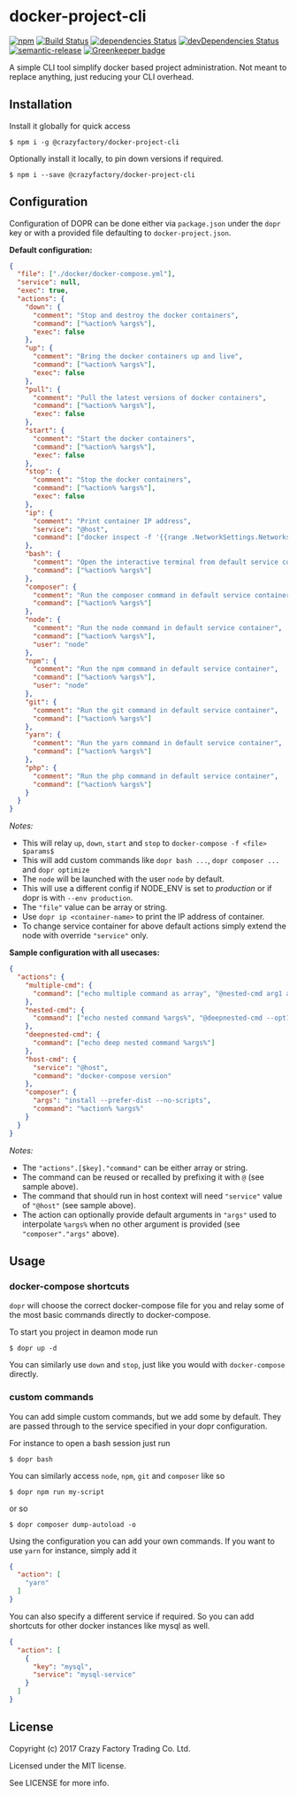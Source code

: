 # docker-project-cli

[![npm](https://img.shields.io/npm/v/@crazyfactory/docker-project-cli.svg)](http://www.npmjs.com/package/@crazyfactory/docker-project-cli)
[![Build Status](https://travis-ci.org/crazyfactory/docker-project-cli.svg?branch=master)](https://travis-ci.org/crazyfactory/docker-project-cli)
[![dependencies Status](https://david-dm.org/crazyfactory/docker-project-cli/status.svg)](https://david-dm.org/crazyfactory/docker-project-cli)
[![devDependencies Status](https://david-dm.org/crazyfactory/docker-project-cli/dev-status.svg)](https://david-dm.org/crazyfactory/docker-project-cli?type=dev)
[![semantic-release](https://img.shields.io/badge/%20%20%F0%9F%93%A6%F0%9F%9A%80-semantic--release-e10079.svg)](https://github.com/semantic-release/semantic-release)
[![Greenkeeper badge](https://badges.greenkeeper.io/crazyfactory/docker-project-cli.svg)](https://greenkeeper.io/)

A simple CLI tool simplify docker based project administration. Not meant to replace anything, just reducing your CLI overhead.

## Installation

Install it globally for quick access

    $ npm i -g @crazyfactory/docker-project-cli

Optionally install it locally, to pin down versions if required.

    $ npm i --save @crazyfactory/docker-project-cli


## Configuration

Configuration of DOPR can be done either via `package.json` under the `dopr` key or with a provided file defaulting to `docker-project.json`.

**Default configuration:**
```json
{
  "file": ["./docker/docker-compose.yml"],
  "service": null,
  "exec": true,
  "actions": {
    "down": {
      "comment": "Stop and destroy the docker containers",
      "command": ["%action% %args%"],
      "exec": false
    },
    "up": {
      "comment": "Bring the docker containers up and live",
      "command": ["%action% %args%"],
      "exec": false
    },
    "pull": {
      "comment": "Pull the latest versions of docker containers",
      "command": ["%action% %args%"],
      "exec": false
    },
    "start": {
      "comment": "Start the docker containers",
      "command": ["%action% %args%"],
      "exec": false
    },
    "stop": {
      "comment": "Stop the docker containers",
      "command": ["%action% %args%"],
      "exec": false
    },
    "ip": {
      "comment": "Print container IP address",
      "service": "@host",
      "command": ["docker inspect -f '{{range .NetworkSettings.Networks}}{{.IPAddress}}{{end}}' %args%"]
    },
    "bash": {
      "comment": "Open the interactive terminal from default service container",
      "command": ["%action% %args%"]
    },
    "composer": {
      "comment": "Run the composer command in default service container",
      "command": ["%action% %args%"]
    },
    "node": {
      "comment": "Run the node command in default service container",
      "command": ["%action% %args%"],
      "user": "node"
    },
    "npm": {
      "comment": "Run the npm command in default service container",
      "command": ["%action% %args%"],
      "user": "node"
    },
    "git": {
      "comment": "Run the git command in default service container",
      "command": ["%action% %args%"]
    },
    "yarn": {
      "comment": "Run the yarn command in default service container",
      "command": ["%action% %args%"]
    },
    "php": {
      "comment": "Run the php command in default service container",
      "command": ["%action% %args%"]
    }
  }
}
```

*Notes:*
- This will relay `up`, `down`, `start` and `stop` to `docker-compose -f <file> $params$`
- This will add custom commands like `dopr bash ...`, `dopr composer ...` and `dopr optimize`
- The `node` will be launched with the user `node` by default.
- This will use a different config if NODE_ENV is set to *production* or if dopr is with `--env production`.
- The `"file"` value can be array or string.
- Use `dopr ip <container-name>` to print the IP address of container.
- To change service container for above default actions simply extend the node with override `"service"` only.

**Sample configuration with all usecases:**

```json
{
  "actions": {
    "multiple-cmd": {
      "command": ["echo multiple command as array", "@nested-cmd arg1 arg2"]
    },
    "nested-cmd": {
      "command": ["echo nested command %args%", "@deepnested-cmd --opt1 val1 --opt2 val2"]
    },
    "deepnested-cmd": {
      "command": ["echo deep nested command %args%"]
    },
    "host-cmd": {
      "service": "@host",
      "command": "docker-compose version"
    },
    "composer": {
      "args": "install --prefer-dist --no-scripts",
      "command": "%action% %args%"
    }
  }
}
```

*Notes:*
- The `"actions".[$key]."command"` can be either array or string.
- The command can be reused or recalled by prefixing it with `@` (see sample above).
- The command that should run in host context will need `"service"` value of `"@host"` (see sample above).
- The action can optionally provide default arguments in `"args"` used to interpolate `%args%` when no other argument is provided (see `"composer"."args"` above).

## Usage

### docker-compose shortcuts
`dopr` will choose the correct docker-compose file for you and relay some of the most basic commands directly to docker-compose.

To start you project in deamon mode run

    $ dopr up -d

You can similarly use `down` and `stop`, just like you would with `docker-compose` directly.

### custom commands

You can add simple custom commands, but we add some by default. They are passed through to the service specified in your dopr configuration.

For instance to open a bash session just run

    $ dopr bash

You can similarly access `node`, `npm`, `git` and `composer` like so

    $ dopr npm run my-script

or so

    $ dopr composer dump-autoload -o

Using the configuration you can add your own commands. If you want to use `yarn` for instance, simply add it
```json
{
  "action": [
    "yarn"
  ]
}
```

You can also specify a different service if required. So you can add shortcuts for other docker instances like mysql as well.
```json
{
  "action": [
    {
      "key": "mysql",
      "service": "mysql-service"
    }
  ]
}
```

## License

Copyright (c) 2017 Crazy Factory Trading Co. Ltd.

Licensed under the MIT license.

See LICENSE for more info.
